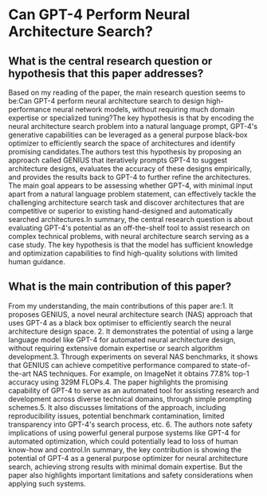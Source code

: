 # Can GPT-4 Perform Neural Architecture Search?

## What is the central research question or hypothesis that this paper addresses?

Based on my reading of the paper, the main research question seems to be:Can GPT-4 perform neural architecture search to design high-performance neural network models, without requiring much domain expertise or specialized tuning?The key hypothesis is that by encoding the neural architecture search problem into a natural language prompt, GPT-4's generative capabilities can be leveraged as a general purpose black-box optimizer to efficiently search the space of architectures and identify promising candidates.The authors test this hypothesis by proposing an approach called GENIUS that iteratively prompts GPT-4 to suggest architecture designs, evaluates the accuracy of these designs empirically, and provides the results back to GPT-4 to further refine the architectures. The main goal appears to be assessing whether GPT-4, with minimal input apart from a natural language problem statement, can effectively tackle the challenging architecture search task and discover architectures that are competitive or superior to existing hand-designed and automatically searched architectures.In summary, the central research question is about evaluating GPT-4's potential as an off-the-shelf tool to assist research on complex technical problems, with neural architecture search serving as a case study. The key hypothesis is that the model has sufficient knowledge and optimization capabilities to find high-quality solutions with limited human guidance.


## What is the main contribution of this paper?

From my understanding, the main contributions of this paper are:1. It proposes GENIUS, a novel neural architecture search (NAS) approach that uses GPT-4 as a black box optimiser to efficiently search the neural architecture design space. 2. It demonstrates the potential of using a large language model like GPT-4 for automated neural architecture design, without requiring extensive domain expertise or search algorithm development.3. Through experiments on several NAS benchmarks, it shows that GENIUS can achieve competitive performance compared to state-of-the-art NAS techniques. For example, on ImageNet it obtains 77.8% top-1 accuracy using 329M FLOPs.4. The paper highlights the promising capability of GPT-4 to serve as an automated tool for assisting research and development across diverse technical domains, through simple prompting schemes.5. It also discusses limitations of the approach, including reproducibility issues, potential benchmark contamination, limited transparency into GPT-4's search process, etc. 6. The authors note safety implications of using powerful general purpose systems like GPT-4 for automated optimization, which could potentially lead to loss of human know-how and control.In summary, the key contribution is showing the potential of GPT-4 as a general purpose optimizer for neural architecture search, achieving strong results with minimal domain expertise. But the paper also highlights important limitations and safety considerations when applying such systems.
